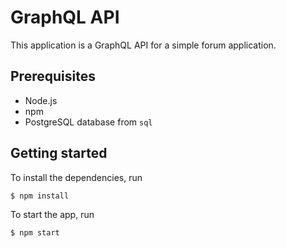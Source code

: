 # GraphQL API

This application is a GraphQL API for a simple forum application.

## Prerequisites

* Node.js
* npm
* PostgreSQL database from `sql`

## Getting started

To install the dependencies, run

    $ npm install

To start the app, run

    $ npm start
